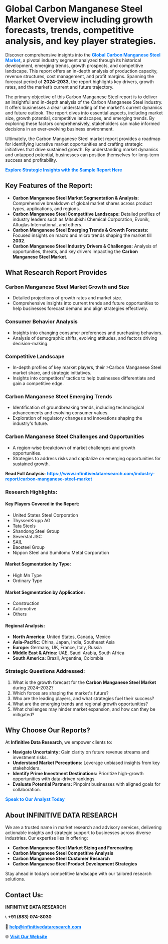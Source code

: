 <h1>Global Carbon Manganese Steel Market Overview including growth forecasts, trends, competitive analysis, and key player strategies.</h1>
<p>
Discover comprehensive insights into the 
<a href="https://www.infinitivedataresearch.com/industry-report/carbon-manganese-steel-market" rel="dofollow" style="color: #007BFF; text-decoration: none;"><strong>Global Carbon Manganese Steel Market</strong></a>, a pivotal industry segment analyzed through its historical development, emerging trends, growth prospects, and competitive landscape. This report offers an in-depth analysis of production capacity, revenue structures, cost management, and profit margins. Spanning the forecast period of <strong>2024–2033</strong>, the report highlights key drivers, growth rates, and the market’s current and future trajectory.
</p>
<p>
The primary objective of this Carbon Manganese Steel report is to deliver an insightful and in-depth analysis of the Carbon Manganese Steel industry. It offers businesses a clear understanding of the market's current dynamics and future outlook. The report dives into essential aspects, including market size, growth potential, competitive landscapes, and emerging trends. By exploring these factors comprehensively, stakeholders can make informed decisions in an ever-evolving business environment.
</p>
<p>
Ultimately, the Carbon Manganese Steel market report provides a roadmap for identifying lucrative market opportunities and crafting strategic initiatives that drive sustained growth. By understanding market dynamics and untapped potential, businesses can position themselves for long-term success and profitability.
</p>
<p>
<a href="https://www.infinitivedataresearch.com/request-sample/reportId=106112" style="color: #007BFF; text-decoration: none;"><strong>Explore Strategic Insights with the Sample Report Here</strong></a>
</p>

<h2>Key Features of the Report:</h2>
<ul>
<li><strong>Carbon Manganese Steel Market Segmentation & Analysis:</strong> Comprehensive breakdown of global market shares across product types, applications, and regions.</li>
<li><strong>Carbon Manganese Steel Competitive Landscape:</strong> Detailed profiles of industry leaders such as Mitsubishi Chemical Corporation, Evonik, Altuglas International, and others.</li>
<li><strong>Carbon Manganese Steel Emerging Trends & Growth Forecasts:</strong> Focused insights on macro and micro trends shaping the market till <strong>2032</strong>.</li>
<li><strong>Carbon Manganese Steel Industry Drivers & Challenges:</strong> Analysis of opportunities, threats, and key drivers impacting the <strong>Carbon Manganese Steel Market</strong>.</li>
</ul>

<h2>What Research Report Provides</h2>
<h3>Carbon Manganese Steel Market Growth and Size</h3>
<ul>
<li>Detailed projections of growth rates and market size.</li>
<li>Comprehensive insights into current trends and future opportunities to help businesses forecast demand and align strategies effectively.</li>
</ul>

<h3>Consumer Behavior Analysis</h3>
<ul>
<li>Insights into changing consumer preferences and purchasing behaviors.</li>
<li>Analysis of demographic shifts, evolving attitudes, and factors driving decision-making.</li>
</ul>

<h3>Competitive Landscape</h3>
<ul>
<li>In-depth profiles of key market players, their >Carbon Manganese Steel market share, and strategic initiatives.</li>
<li>Insights into competitors' tactics to help businesses differentiate and gain a competitive edge.</li>
</ul>

<h3>Carbon Manganese Steel Emerging Trends</h3>
<ul>
<li>Identification of groundbreaking trends, including technological advancements and evolving consumer values.</li>
<li>Exploration of regulatory changes and innovations shaping the industry's future.</li>
</ul>

<h3>Carbon Manganese Steel Challenges and Opportunities</h3>
<ul>
<li>A region-wise breakdown of market challenges and growth opportunities.</li>
<li>Strategies to address risks and capitalize on emerging opportunities for sustained growth.</li>
</ul>
<p><strong>Read Full Analysis:</strong> <a href="https://www.infinitivedataresearch.com/industry-report/carbon-manganese-steel-market" rel="dofollow" style="color: #007BFF; text-decoration: none;"><strong>https://www.infinitivedataresearch.com/industry-report/carbon-manganese-steel-market</strong></a></p>
<h3>Research Highlights:</h3>
<h4>Key Players Covered in the Report:</h4>
<ul><li>United States Steel Corporation</li><li>ThyssenKrupp AG</li><li>Tata Steels</li><li>Shandong Steel Group</li><li>Severstal JSC</li><li>SAIL</li><li>Baosteel Group</li><li>Nippon Steel and Sumitomo Metal Corporation</li></ul>
<h4>Market Segmentation by Type:</h4>
<ul><li>High Mn Type</li><li>Ordinary Type</li></ul>
<h4>Market Segmentation by Application:</h4>
<ul><li>Construction</li><li>Automotive</li><li>Others</li></ul>

<h4>Regional Analysis:</h4>
<ul>
<li><strong>North America:</strong> United States, Canada, Mexico</li>
<li><strong>Asia-Pacific:</strong> China, Japan, India, Southeast Asia</li>
<li><strong>Europe:</strong> Germany, UK, France, Italy, Russia</li>
<li><strong>Middle East & Africa:</strong> UAE, Saudi Arabia, South Africa</li>
<li><strong>South America:</strong> Brazil, Argentina, Colombia</li>
</ul>

<h3>Strategic Questions Addressed:</h3>
<ol>
<li>What is the growth forecast for the <strong>Carbon Manganese Steel Market</strong> during 2024–2032?</li>
<li>Which forces are shaping the market's future?</li>
<li>Who are the leading players, and what strategies fuel their success?</li>
<li>What are the emerging trends and regional growth opportunities?</li>
<li>What challenges may hinder market expansion, and how can they be mitigated?</li>
</ol>

<h2>Why Choose Our Reports?</h2>
<p>At <strong>Infinitive Data Research</strong>, we empower clients to:</p>
<ul>
<li><strong>Navigate Uncertainty:</strong> Gain clarity on future revenue streams and investment risks.</li>
<li><strong>Understand Market Perceptions:</strong> Leverage unbiased insights from key stakeholders.</li>
<li><strong>Identify Prime Investment Destinations:</strong> Prioritize high-growth opportunities with data-driven rankings.</li>
<li><strong>Evaluate Potential Partners:</strong> Pinpoint businesses with aligned goals for collaboration.</li>
</ul>
<p><a href="https://www.infinitivedataresearch.com/industry-report/carbon-manganese-steel-market" rel="dofollow" style="color: #007BFF; text-decoration: none;"><strong>Speak to Our Analyst Today</strong></a></p>

<h2>About INFINITIVE DATA RESEARCH</h2>
<p>We are a trusted name in market research and advisory services, delivering actionable insights and strategic support to businesses across diverse industries. Our expertise lies in offering:</p>
<ul>
<li><strong>Carbon Manganese Steel Market Sizing and Forecasting</strong></li>
<li><strong>Carbon Manganese Steel Competitive Analysis</strong></li>
<li><strong>Carbon Manganese Steel Customer Research</strong></li>
<li><strong>Carbon Manganese Steel Product Development Strategies</strong></li>
</ul>
<p>Stay ahead in today’s competitive landscape with our tailored research solutions.</p>

<h2>Contact Us:</h2>
<p><strong>INFINITIVE DATA RESEARCH</strong></p>
<p>📞 <strong>+91 (883) 074-8030</strong></p>
<p>📧 <strong><a href="mailto:help@infinitivedataresearch.com" style="color: #007BFF;">help@infinitivedataresearch.com</a></strong></p>
<p>🌐 <strong><a href="https://www.infinitivedataresearch.com" rel="dofollow" style="color: #007BFF;">Visit Our Website</a></strong></p>